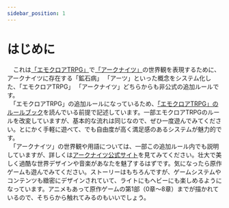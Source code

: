 ```yaml
---
sidebar_position: 1
---
```


# はじめに

　これは[「エモクロアTRPG」](https://emoklore.dicetous.com/)で[「アークナイツ」](https://www.arknights.jp/)の世界観を表現するために、アークナイツに存在する「鉱石病」 「アーツ」といった概念をシステム化した、「エモクロアTRPG」 「アークナイツ」どちらからも非公式の追加ルールです。  
　「エモクロアTRPG」の追加ルールになっているため、[「エモクロアTRPG」のルールブック](https://emoklore.dicetous.com/rulebook/)を読んでいる前提で記述しています。一部エモクロアTRPGのルールを改変していますが、基本的な流れは同じなので、ぜひ一度遊んでみてください。とにかく手軽に遊べて、でも自由度が高く満足感のあるシステムが魅力的です。  
　「アークナイツ」の世界観や用語については、一部この追加ルール内でも説明していますが、詳しくは[アークナイツ公式サイト](https://www.arknights.jp/)を見てみてください。壮大で美しく過酷な世界デザインや音楽があなたを魅了するはずです。気になったら原作ゲームも遊んでみてください。ストーリーはもちろんですが、ゲームシステムやコンテンツも緻密にデザインされていて、ライトにもヘビーにも楽しめるようになっています。アニメもあって原作ゲームの第1部（0章～8章）までが描かれているので、そちらから触れてみるのもいいでしょう。  
